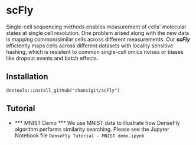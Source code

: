 # scFly
Single-cell sequencing methods enables measurement of cells' molecular states at single cell resolution. One problem arised along with the new data is mapping common/similar cells across different measurements. Our ***scFly*** efficiently maps cells across different datasets with locality sensitive hashing, which is resistent to common single-cell omics noises or biases like dropout events and batch effects.

## Installation
    devtools::install_github("chansigit/scFly")

## Tutorial

- *** MNIST Demo ***
We use MNIST data to illustrate how DenseFly algorithm performs similarity searching. Please see the Jupyter Notebook file `DenseFly Tutorial - MNIST demo.ipynb`
